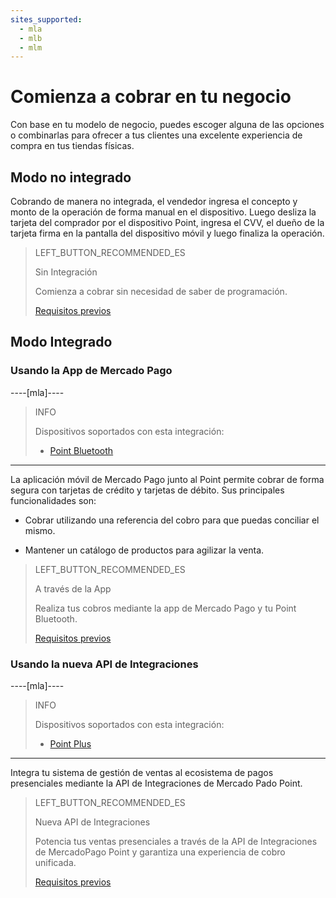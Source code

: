 ```yaml
---
sites_supported:
  - mla
  - mlb
  - mlm
---
```


# Comienza a cobrar en tu negocio

Con base en tu modelo de negocio, puedes escoger alguna de las opciones o combinarlas para ofrecer a tus clientes una excelente experiencia de compra en tus tiendas físicas.

## Modo no integrado

Cobrando de manera no integrada, el vendedor ingresa el concepto y monto de la operación de forma manual en el dispositivo. Luego desliza la tarjeta del comprador por el dispositivo Point, ingresa el CVV, el dueño de la tarjeta firma en la pantalla del dispositivo móvil y luego finaliza la operación.

> LEFT_BUTTON_RECOMMENDED_ES
>
> Sin Integración
>
> Comienza a cobrar sin necesidad de saber de programación.
>
> [Requisitos previos](https://www.mercadopago[FAKER][URL][DOMAIN]/developers/es/guides/in-person-payments/mp-point/without-integration)

## Modo Integrado

### Usando la App de Mercado Pago

----[mla]----
> INFO
> 
> Dispositivos soportados con esta integración:
> 
> - [Point Bluetooth](https://www.mercadopago.com.ar/point-bluetooth?ref=devsite)
------------

La aplicación móvil de Mercado Pago junto al Point permite cobrar de forma segura con tarjetas de crédito y tarjetas de débito. Sus principales funcionalidades son:

- Cobrar utilizando una referencia del cobro para que puedas conciliar el mismo.

- Mantener un catálogo de productos para agilizar la venta.

> LEFT_BUTTON_RECOMMENDED_ES
>
> A través de la App
>
> Realiza tus cobros mediante la app de Mercado Pago y tu Point Bluetooth.
>
> [Requisitos previos](https://www.mercadopago[FAKER][URL][DOMAIN]/developers/es/guides/in-person-payments/mp-point/how-to-integrate)

### Usando la nueva API de Integraciones

----[mla]----
> INFO
> 
> Dispositivos soportados con esta integración:
> 
> - [Point Plus](https://www.mercadopago.com.ar/point-plus?ref=devsite)
------------

Integra tu sistema de gestión de ventas al ecosistema de pagos presenciales mediante la API de Integraciones de Mercado Pado Point.

> LEFT_BUTTON_RECOMMENDED_ES
>
> Nueva API de Integraciones
>
> Potencia tus ventas presenciales a través de la API de Integraciones de MercadoPago Point y garantiza una experiencia de cobro unificada.
>
> [Requisitos previos](https://www.mercadopago[FAKER][URL][DOMAIN]/developers/es/guides/in-person-payments/mp-point/integration-api/introduction)
